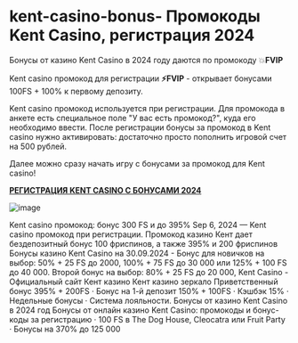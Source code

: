 # kent-casino-bonus- Промокоды Kent Casino, регистрация 2024

Бонусы от казино Kent Casino в 2024 году даются по промокоду 💥**FVIP**

Kent casino промокод для регистрации **⚡️FVIP** - открывает бонусами 100FS + 100% к первому депозиту. 

Kent casino промокод используется при регистрации. Для промокода в анкете есть специальное поле "У вас есть промокод?", куда его необходимо ввести. После регистрации бонусы за промокод в Kent casino нужно активировать: достаточно просто пополнить игровой счет на 500 рублей. 

Далее можно сразу начать игру с бонусами за промокод для Kent casino!

**[РЕГИСТРАЦИЯ KENT CASINO С БОНУСАМИ 2024](https://linksc.ru/kent_fvip)**

![image](https://github.com/user-attachments/assets/98f1b104-f461-4c95-9a2d-e9bda5484fd1)


Kent casino промокод: бонус 300 FS и до 395% Sep 6, 2024 — Kent casino промокод при регистрации. Промокод казино Кент дает бездепозитный бонус 100 фриспинов, а также 395% и 200 фриспинов Бонусы казино Kent Casino на 30.09.2024 - Бонус для новичков на выбор: 50% + 25 FS до 2000, 100% + 75 FS до 30 000 или 125% + 100 FS до 40 000. Второй бонус на выбор: 80% + 25 FS до 20 000, Kent Casino - Официальный cайт Кент казино Кент казино зеркало Приветственный бонус 395% + 200FS · Бонус на 1-й депозит 150% + 100FS · Кэшбэк 15% · Недельные бонусы · Система лояльности. Бонусы от казино Kent Casino в 2024 год Бонусы от онлайн казино Kent Casino: промокоды и бонус-коды за регистрацию · 100 FS в The Dog House, Cleocatra или Fruit Party · Бонусы на 370% до 125 000
